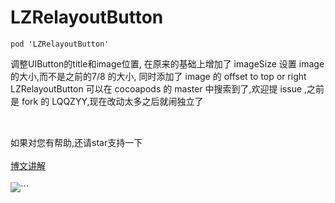 # LZRelayoutButton
```
pod 'LZRelayoutButton'
```
调整UIButton的title和image位置,
在原来的基础上增加了 imageSize 设置 image 的大小,而不是之前的7/8 的大小, 同时添加了 image 的 offset to top or right        LZRelayoutButton 可以在 cocoapods 的 master 中搜索到了,欢迎提 issue ,之前是 fork 的 LQQZYY,现在改动太多之后就闹独立了
##

<br>如果对您有帮助,还请star支持一下
<br>
<br>[博文讲解](http://blog.csdn.net/lqq200912408/article/details/51323336)
<br>
<br>![](https://github.com/LQQZYY/LZButtonCategory/blob/master/LZButton.png)```
